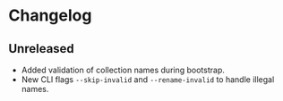 # Changelog

## Unreleased

- Added validation of collection names during bootstrap.
- New CLI flags `--skip-invalid` and `--rename-invalid` to handle illegal names.

